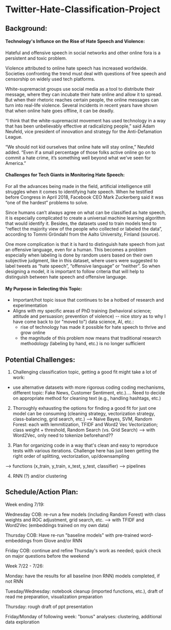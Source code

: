 # Twitter-Hate-Classification-Project


## Background:  

#### Technology's Influnce on the Rise of Hate Speech and Violence:

Hateful and offensive speech in social networks and other online fora is a persistent and toxic problem. 

Violence attributed to online hate speech has increased worldwide. Societies confronting the trend must deal with questions of free speech and censorship on widely used tech platforms.

White-supremacist groups use social media as a tool to distribute their message, where they can incubate their hate online and allow it to spread. But when their rhetoric reaches certain people, the online messages can turn into real-life violence. Several incidents in recent years have shown that when online hate goes offline, it can be deadly.

“I think that the white-supremacist movement has used technology in a way that has been unbelievably effective at radicalizing people,” said Adam Neufeld, vice president of innovation and strategy for the Anti-Defamation League.

“We should not kid ourselves that online hate will stay online,” Neufeld added. “Even if a small percentage of those folks active online go on to commit a hate crime, it’s something well beyond what we’ve seen for America.”


#### Challenges for Tech Giants in Monitoring Hate Speech:

For all the advances being made in the field, artificial intelligence still struggles when it comes to identifying hate speech. When he testified before Congress in April 2018, Facebook CEO Mark Zuckerberg said it was “one of the hardest” problems to solve.

Since humans can’t always agree on what can be classified as hate speech, it is especially complicated to create a universal machine learning algorithm that would identify it. Besides, the datasets used to train models tend to “reflect the majority view of the people who collected or labeled the data”, according to Tommi Gröndahl from the Aalto University, Finland (source).

One more complication is that it is hard to distinguish hate speech from just an offensive language, even for a human. This becomes a problem especially when labeling is done by random users based on their own subjective judgment, like in this dataset, where users were suggested to label tweets as “hate speech”, “offensive language” or “neither”. So when designing a model, it is important to follow criteria that will help to distinguish between hate speech and offensive language.

#### My Purpose in Selecting this Topic:

- Important/hot topic issue that continues to be a hotbed of research and experimentation
- Aligns with my specific areas of PhD training (behavioral science; attitude and persuasion; prevention of violence)
 -- nice story as to why I have come back to (or "moved to") data science, AI, etc.:
   - rise of technology has made it possible for hate speech to thrive and grow online
   - the magnitude of this problem now means that traditional research methodology (labeling by hand, etc.) is no longer sufficient 


## Potential Challenges:

1. Challenging classification topic, getting a good fit might take a lot of work: 
- use alternative datasets with more rigorous coding coding mechanisms, different topic: Fake News, Customer Sentiment, etc.).... Need to decide on appropriate method for cleaning text (e.g., handling hashtags, etc.)

2. Thoroughly exhausting the options for finding a good fit for just one model can be consuming (cleaning strategy, vectorization strategy, class-balancing, grid search, etc.)
 --> Naive Bayes, SVM, Random Forest:  each with lemmitization, TFIDF and Word2 Vec Vectorization; class weight + threshold, Random Search (vs. Grid Search)
 --> with Word2Vec, only need to tokenize beforehand??
 
3. Plan for organizing code in a way that's clean and easy to reproduce tests with various iterations.  Challenge here has just been getting the right order of splitting, vectorization, up/downsampling

--> functions (x_train, y_train, x_test, y_test, classifier) 
--> pipelines 

4. RNN (?) and/or clustering

   
## Schedule/Action Plan: 

Week ending 7/19:

Wednesday COB: re-run a few models (including Random Forest) with class weights and ROC adjustment, grid search, etc. 
--> with TFIDF and Word2Vec (embeddings trained on my own data)

Thursday COB:  Have re-run "baseline models" with pre-trained word-embeddings from Glove and/or RNN

Friday COB: continue and refine Thursday's work as needed; quick check on major questions before the weekend


Week 7/22 - 7/26:

Monday: have the results for all baseline (non RNN) models completed, if not RNN

Tuesday/Wednesday: notebook cleanup (imported functions, etc.), draft of read me preparation, visualization preparation

Thursday: rough draft of ppt presentation

Friday/Monday of following week: "bonus" analyses:  clustering, additional data exploration



